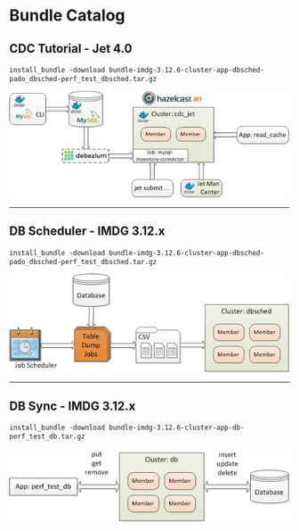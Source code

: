 # Bundle Catalog

## CDC Tutorial - Jet 4.0

```console
install_bundle -download bundle-imdg-3.12.6-cluster-app-dbsched-pado_dbsched-perf_test_dbsched.tar.gz
```

[![CDC Tutorial Data Flow Diagram](images/jet-cdc-tutorial.png "Jet CDT Tutorial")](help/bundle-jet-4.0-docker-cdc_tutorial/README.md)

---

## DB Scheduler - IMDG 3.12.x

```console
install_bundle -download bundle-imdg-3.12.6-cluster-app-dbsched-pado_dbsched-perf_test_dbsched.tar.gz
```

[![DB Sched Diagram](images/db-sched.png "DB Scheduler")](help/bundle-imdg-3.12.6-cluster-app-dbsched-pado_dbsched-perf_test_dbsched/README.md)

---

## DB Sync - IMDG 3.12.x

```console
install_bundle -download bundle-imdg-3.12.6-cluster-app-db-perf_test_db.tar.gz
```

[![help/bundle-imdg-3.12.6-cluster-app-db-perf_test_db/README.md](images/db-sync.png "DB Sync")](help/bundle-imdg-3.12.6-cluster-app-db-perf_test_db/README.md)